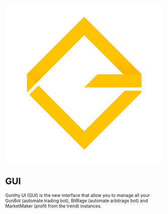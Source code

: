 ![alt text][logo]

[logo]: https://github.com/AndreaDev3D/GUI/blob/master/logo-xl.png "Gunthy logo"

# GUI
Gunthy UI (GUI) is the new interface that allow you to manage all your GunBot (automate trading bot), BitRage (automate arbitrage bot) and MarketMaker (profit from the trend) instances.
